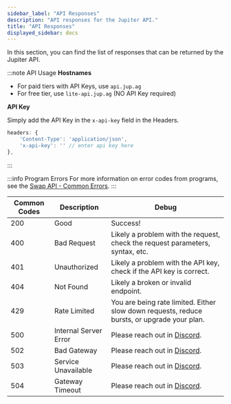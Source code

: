 ```yaml
---
sidebar_label: "API Responses"
description: "API responses for the Jupiter API."
title: "API Responses"
displayed_sidebar: docs
---
```


<head>
    <title>API Responses</title>
    <meta name="twitter:card" content="summary" />
</head>

In this section, you can find the list of responses that can be returned by the Jupiter API.

:::note API Usage
**Hostnames**

- For paid tiers with API Keys, use `api.jup.ag`
- For free tier, use `lite-api.jup.ag` (NO API Key required)

**API Key**

Simply add the API Key in the `x-api-key` field in the Headers.

```js
headers: {
    'Content-Type': 'application/json',
    'x-api-key': '' // enter api key here
},
```
:::

:::info Program Errors
For more information on error codes from programs, see the [Swap API - Common Errors](/docs/swap-api/common-errors).
:::

| Common Codes | Description | Debug |
| --- | --- | --- |
| 200 | Good | Success! |
| 400 | Bad Request | Likely a problem with the request, check the request parameters, syntax, etc. |
| 401 | Unauthorized | Likely a problem with the API key, check if the API key is correct. |
| 404 | Not Found | Likely a broken or invalid endpoint. |
| 429 | Rate Limited | You are being rate limited. Either slow down requests, reduce bursts, or upgrade your plan. |
| 500 | Internal Server Error | Please reach out in [Discord](https://discord.gg/jup). |
| 502 | Bad Gateway | Please reach out in [Discord](https://discord.gg/jup). |
| 503 | Service Unavailable | Please reach out in [Discord](https://discord.gg/jup). |
| 504 | Gateway Timeout | Please reach out in [Discord](https://discord.gg/jup). |
